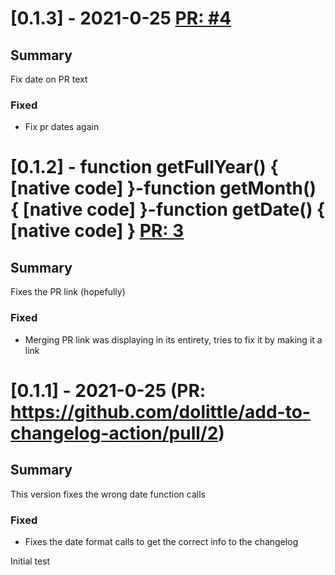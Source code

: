 # [0.1.3] - 2021-0-25 [PR: #4](https://github.com/dolittle/add-to-changelog-action/pull/4)
## Summary

Fix date on PR text

### Fixed

- Fix pr dates again
# [0.1.2] - function getFullYear() { [native code] }-function getMonth() { [native code] }-function getDate() { [native code] } [PR: 3](https://github.com/dolittle/add-to-changelog-action/pull/3)
## Summary

Fixes the PR link (hopefully)

### Fixed

- Merging PR link was displaying in its entirety, tries to fix it by making it a link
# [0.1.1] - 2021-0-25 (PR: https://github.com/dolittle/add-to-changelog-action/pull/2)
## Summary

This version fixes the wrong date function calls

### Fixed

- Fixes the date format calls to get the correct info to the changelog

Initial test
